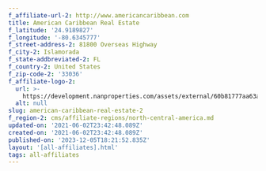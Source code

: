 ```yaml
---
f_affiliate-url-2: http://www.americancaribbean.com
title: American Caribbean Real Estate
f_latitude: '24.9189827'
f_longitude: '-80.6345777'
f_street-address-2: 81800 Overseas Highway­
f_city-2: Islamorada­
f_state-addbreviated-2: FL­
f_country-2: United States
f_zip-code-2: '33036'
f_affiliate-logo-2:
  url: >-
    https://development.nanproperties.com/assets/external/60b81777aa63a748edafab4f_60785a59cacc7f1cb98fe715_content_americancaribbean.jpeg
  alt: null
slug: american-caribbean-real-estate-2
f_region-2: cms/affiliate-regions/north-central-america.md
updated-on: '2021-06-02T23:42:48.089Z'
created-on: '2021-06-02T23:42:48.089Z'
published-on: '2023-12-05T18:21:52.835Z'
layout: '[all-affiliates].html'
tags: all-affiliates
---
```



